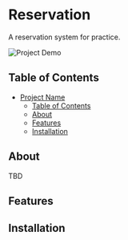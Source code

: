 # Reservation
A reservation system for practice.

![Project Demo](demo.gif) <!-- If applicable, replace with a link or embed of your project demo/media -->

## Table of Contents

- [Project Name](#project-name)
  - [Table of Contents](#table-of-contents)
  - [About](#about)
  - [Features](#features)
  - [Installation](#installation)

## About
TBD
<!-- A brief introduction to your project. What does it do? Why was it created? What problems does it solve? -->

## Features

<!--
List the main features of your project. This could be a bullet-point list or a table.

- Feature 1: Description
- Feature 2: Description
- ...
-->
## Installation
<!--
Provide instructions on how to install your project. Include any prerequisites and steps needed to get your project up and running.

Example:

```bash
git clone https://github.com/your-username/your-project.git
cd your-project
npm install   # Or other package manager commands
```
-->
